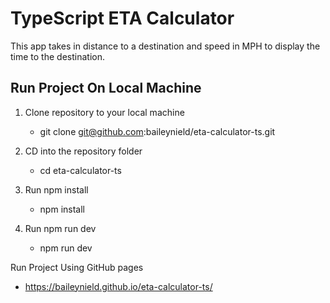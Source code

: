 # TypeScript ETA Calculator

This app takes in distance to a destination and speed in MPH to display the time to the destination.

## Run Project On Local Machine

1. Clone repository to your local machine
    - git clone git@github.com:baileynield/eta-calculator-ts.git

2. CD into the repository folder
    - cd eta-calculator-ts

3. Run npm install
    - npm install

4. Run npm run dev
    - npm run dev

Run Project Using GitHub pages

  - https://baileynield.github.io/eta-calculator-ts/